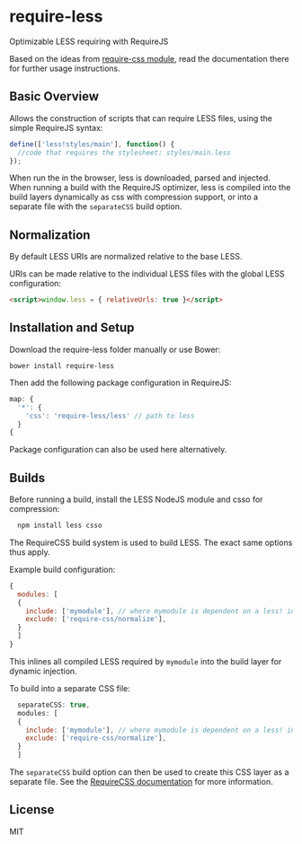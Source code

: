 require-less
===========

Optimizable LESS requiring with RequireJS

Based on the ideas from [require-css module](https://github.com/guybedford/require-css), read the documentation there for further usage instructions.

Basic Overview
--------------

Allows the construction of scripts that can require LESS files, using the simple RequireJS syntax:

```javascript
define(['less!styles/main'], function() {
  //code that requires the stylesheet: styles/main.less
});
```

When run the in the browser, less is downloaded, parsed and injected. When running a build with the RequireJS optimizer, less is compiled into the build layers dynamically as css with compression support, or into a separate file with the `separateCSS` build option.

Normalization
---

By default LESS URIs are normalized relative to the base LESS. 

URIs can be made relative to the individual LESS files with the global LESS configuration:

```html
<script>window.less = { relativeUrls: true }</script>
```

Installation and Setup
----------------------

Download the require-less folder manually or use Bower:

```
bower install require-less
```

Then add the following package configuration in RequireJS:

```javascript
map: {
  '*': {
    'css': 'require-less/less' // path to less
  }
{
```

Package configuration can also be used here alternatively.

Builds
------

Before running a build, install the LESS NodeJS module and csso for compression:

```javascript
  npm install less csso
```

The RequireCSS build system is used to build LESS. The exact same options thus apply.

Example build configuration:

```javascript
{
  modules: [
  {
    include: ['mymodule'], // where mymodule is dependent on a less! include
    exclude: ['require-css/normalize'],
  }
  ]
}
```

This inlines all compiled LESS required by `mymodule` into the build layer for dynamic injection.

To build into a separate CSS file:

```javascript
  separateCSS: true,
  modules: [
  {
    include: ['mymodule'], // where mymodule is dependent on a less! include
    exclude: ['require-css/normalize'],
  }
  ]
```

The `separateCSS` build option can then be used to create this CSS layer as a separate file. See the [RequireCSS documentation](https://github.com/) for more information.

License
---

MIT

